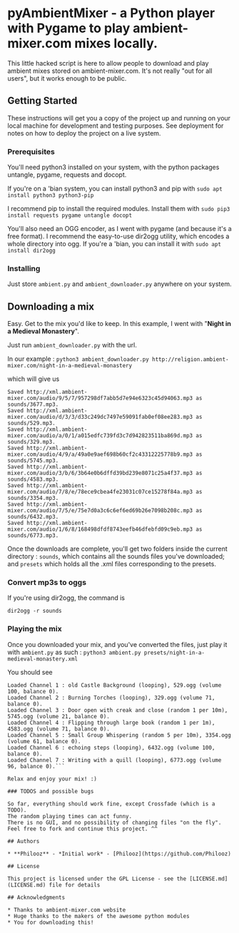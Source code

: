 # pyAmbientMixer - a Python player with Pygame to play ambient-mixer.com mixes locally.

This little hacked script is here to allow people to download and play ambient mixes stored on ambient-mixer.com. It's not really "out for all users", but it works enough to be public.

## Getting Started

These instructions will get you a copy of the project up and running on your local machine for development and testing purposes. See deployment for notes on how to deploy the project on a live system.

### Prerequisites

You'll need python3 installed on your system, with the python packages untangle, pygame, requests and docopt.

If you're on a 'bian system, you can install python3 and pip with
```sudo apt install python3 python3-pip```

I recommend pip to install the required modules. Install them with
```sudo pip3 install requests pygame untangle docopt```

You'll also need an OGG encoder, as I went with pygame (and because it's a free format).
I recommend the easy-to-use dir2ogg utility, which encodes a whole directory into ogg.
If you're a 'bian, you can install it with
```sudo apt install dir2ogg```

### Installing

Just store ```ambient.py``` and ```ambient_downloader.py``` anywhere on your system.

## Downloading a mix

Easy. Get to the mix you'd like to keep. In this example, I went with "**Night in a Medieval Monastery**".

Just run ```ambient_downloader.py``` with the url.

In our example :
```python3 ambient_downloader.py http://religion.ambient-mixer.com/night-in-a-medieval-monastery```

which will give us
```Saved http://xml.ambient-mixer.com/audio-template?player=html5&id_template=48152 as presets/night-in-a-medieval-monastery.xml.
Saved http://xml.ambient-mixer.com/audio/9/5/7/957298df7abb5d7e94e6323c45d94063.mp3 as sounds/3677.mp3.
Saved http://xml.ambient-mixer.com/audio/d/3/3/d33c249dc7497e59091fab0ef08ee283.mp3 as sounds/529.mp3.
Saved http://xml.ambient-mixer.com/audio/a/0/1/a015edfc739fd3c7d942823511ba869d.mp3 as sounds/329.mp3.
Saved http://xml.ambient-mixer.com/audio/4/9/a/49a0e9aef698b60cf2c43312225778b9.mp3 as sounds/5745.mp3.
Saved http://xml.ambient-mixer.com/audio/3/b/6/3b64e0b6dffd39bd239e8071c25a4f37.mp3 as sounds/4583.mp3.
Saved http://xml.ambient-mixer.com/audio/7/8/e/78ece9cbea4fe23031c07ce15278f84a.mp3 as sounds/3354.mp3.
Saved http://xml.ambient-mixer.com/audio/7/5/e/75e7d0a3c6c6ef6ed69b26e7098b208c.mp3 as sounds/6432.mp3.
Saved http://xml.ambient-mixer.com/audio/1/6/8/168498dfdf8743eefb46dfebfd09c9eb.mp3 as sounds/6773.mp3.
```

Once the downloads are complete, you'll get two folders inside the current directory : ```sounds```, which contains all the sounds files you've downloaded; and ```presets``` which holds all the .xml files corresponding to the presets.

### Convert mp3s to oggs

If you're using dir2ogg, the command is

```dir2ogg -r sounds```

### Playing the mix

Once you downloaded your mix, and you've converted the files, just play it with ```ambient.py``` as such :
```python3 ambient.py presets/night-in-a-medieval-monastery.xml```

You should see 
```Loaded Channel 0 : Gregorian Chant 2 (looping), 3677.ogg (volume 21, balance 0).
Loaded Channel 1 : old Castle Background (looping), 529.ogg (volume 100, balance 0).
Loaded Channel 2 : Burning Torches (looping), 329.ogg (volume 71, balance 0).
Loaded Channel 3 : Door open with creak and close (random 1 per 10m), 5745.ogg (volume 21, balance 0).
Loaded Channel 4 : Flipping through large book (random 1 per 1m), 4583.ogg (volume 71, balance 0).
Loaded Channel 5 : Small Group Whispering (random 5 per 10m), 3354.ogg (volume 61, balance 0).
Loaded Channel 6 : echoing steps (looping), 6432.ogg (volume 100, balance 0).
Loaded Channel 7 : Writing with a quill (looping), 6773.ogg (volume 96, balance 0).```

Relax and enjoy your mix! :)

### TODOS and possible bugs

So far, everything should work fine, except Crossfade (which is a TODO).
The random playing times can act funny.
There is no GUI, and no possibility of changing files "on the fly". Feel free to fork and continue this project. ^^

## Authors

* **Philooz** - *Initial work* - [Philooz](https://github.com/Philooz)

## License

This project is licensed under the GPL License - see the [LICENSE.md](LICENSE.md) file for details

## Acknowledgments

* Thanks to ambient-mixer.com website
* Huge thanks to the makers of the awesome python modules
* You for downloading this!
